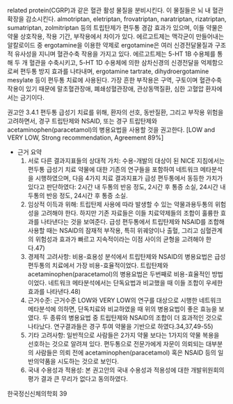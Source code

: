 related protein(CGRP)과 같은 혈관 활성 물질을 분비시킨다. 이 물질들은 뇌 내 혈관 확장을 감소시킨다.
almotriptan, eletriptan, frovatriptan, naratriptan, rizatriptan, sumatriptan, zolmitriptan 등의 트립탄제가 편두통 경감 효과가 있으며, 이들 약물은 약물 상호작용, 작용 기간, 부작용에서 차이가 있다.
에르고트제는 맥각균이 만들어내는 알칼로이드 중 ergotamine을 이용한 약제로 ergotamine은 여러 신경전달물질과 구조적 유사성을 지니며 혈관수축 작용을 가지고 있다. 에르고트제는 5-HT 1B 수용체를 통해 두 개 혈관을 수축시키고, 5-HT 1D 수용체에 의한 삼차신경의 신경전달을 억제함으로써 편두통 방지 효과를 나타내며, ergotamine tartrate, dihydroergotamine mesylate 등이 편두통 치료에 사용된다. 가장 흔한 부작용은 구역, 구토이며 혈관수축작용이 있기 때문에 말초혈관장애, 폐쇄성혈관장애, 관상동맥질환, 심한 고혈압 환자에서는 금기이다.

권고안 3.4.1 편두통 급성기 치료를 위해, 환자의 선호, 동반질환, 그리고 부작용 위험을 고려하면서, 경구 트립탄제와 NSAID, 또는 경구 트립탄제와 acetaminophen(paracetamol)의 병용요법을 사용할 것을 권고한다. [LOW and VERY LOW, Strong recommendation, Agreement 89%]

*   근거 요약
    1.  서로 다른 결과지표들의 상대적 가치: 수용-개발의 대상이 된 NICE 지침에서는 편두통 급성기 치료 약물에 대한 기존의 연구들을 포함하여 네트워크 메타분석을 시행하였으며, 다음 4가지 치료 결과지표가 급성 편두통에서 동등한 가치가 있다고 판단하였다: 2시간 내 두통의 반응 정도, 2시간 후 통증 소실, 24시간 내 두통의 반응 정도, 24시간 후 통증 소실.
    2.  임상적 이득과 위해: 트립탄제 사용에 따라 발생할 수 있는 약물과용두통의 위험성을 고려해야 한다. 하지만 기존 자료들은 이들 치료약제들의 조합이 훌륭한 효과를 나타낸다는 것을 보여준다. 급성 편두통에서 트립탄제와 NSAID를 조합해 사용할 때는 NSAID의 잠재적 부작용, 특히 위궤양이나 출혈, 그리고 심혈관계의 위험성과 효과가 빠르고 지속적이라는 이점 사이의 균형을 고려해야 한다.47)
    3.  경제적 고려사항: 비용-효용성 분석에서 트립탄제와 NSAID의 병용요법은 급성 편두통의 치료에서 가장 비용-효율적이었다. 트립탄제와 acetaminophen(paracetamol)의 병용요법은 두번째로 비용-효율적인 방법이었다. 네트워크 메타분석에서는 단독요법과 비교했을 때 이들 조합이 우세한 효과를 나타낸다.48)
    4.  근거수준: 근거수준 LOW와 VERY LOW의 연구를 대상으로 시행한 네트워크 메타분석에 의하면, 단독치료와 비교하였을 때 위의 병용요법이 좋은 효능을 보였다. 두 종류의 병용요법 중 트립탄제와 NSAID의 조합이 더 효과적인 것으로 나타났다. 연구결과들은 경구 투여 약물을 기반으로 하였다.34,37,49-55)
    5.  기타 고려사항: 일반적으로 사람들은 2가지 약물 보다는 1가지의 약물 복용을 선호하는 것으로 알려져 있다. 편두통으로 전문가에게 자문이 의뢰되는 대부분의 사람들은 의뢰 전에 acetaminophen(paracetamol) 혹은 NSAID 등의 일반의약품을 시도하는 것으로 보인다.
    6.  국내 수용성과 적용성: 본 권고안의 국내 수용성과 적용성에 대한 개발위원회의 평가 결과 큰 무리가 없다고 동의하였다.

한국정신신체의학회
<PAGE>39